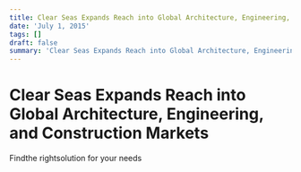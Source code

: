 ```yaml
---
title: Clear Seas Expands Reach into Global Architecture, Engineering, and Construction Markets
date: 'July 1, 2015'
tags: []
draft: false
summary: 'Clear Seas Expands Reach into Global Architecture, Engineering, and Construction Markets'
---
```


# Clear Seas Expands Reach into Global Architecture, Engineering, and Construction Markets

Findthe rightsolution for your needs
